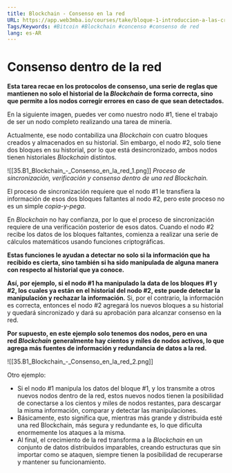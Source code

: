 ```yaml
---
title: Blockchain - Consenso en la red
URL: https://app.web3mba.io/courses/take/bloque-1-introduccion-a-las-criptomonedas/texts/35677524-u2-2-2-blockchain-consenso-en-la-red
Tags/Keywords: #Bitcoin #Blockchain #concenso #consenso de red
lang: es-AR
---
```

# Consenso dentro de la red
**Esta tarea recae en los protocolos de consenso, una serie de reglas que mantienen no solo el historial de la _Blockchain_ de forma correcta, sino que permite a los nodos corregir errores en caso de que sean detectados.**

En la siguiente imagen, puedes ver como nuestro nodo #1, tiene el trabajo de ser un nodo completo realizando una tarea de minería. 

Actualmente, ese nodo contabiliza una _Blockchain_ con cuatro bloques creados y almacenados en su historial. Sin embargo, el nodo #2, solo tiene dos bloques en su historial, por lo que está desincronizado, ambos nodos tienen historiales _Blockchain_ distintos.

![[35.B1_Blockchain_-_Consenso_en_la_red_1.png]]
_Proceso de sincronización, verificación y consenso dentro de una red Blockchain._

El proceso de sincronización requiere que el nodo #1 le transfiera la información de esos dos bloques faltantes al nodo #2, pero este proceso no es un simple _copia-y-pega_. 

En _Blockchain_ no hay confianza, por lo que el proceso de sincronización requiere de una verificación posterior de esos datos. Cuando el nodo #2 recibe los datos de los bloques faltantes, comienza a realizar una serie de cálculos matemáticos usando funciones criptográficas. 

**Estas funciones le ayudan a detectar no solo si la información que ha recibido es cierta, sino también si ha sido manipulada de alguna manera con respecto al historial que ya conoce.** 

**Así, por ejemplo, si el nodo #1 ha manipulado la data de los bloques #1 y #2, los cuales ya están en el historial del nodo #2, este puede detectar la manipulación y rechazar la información.** Si, por el contrario, la información es correcta, entonces el nodo #2 agregará los nuevos bloques a su historial y quedará sincronizado y dará su aprobación para alcanzar consenso en la red.

**Por supuesto, en este ejemplo solo tenemos dos nodos, pero en una red _Blockchain_ generalmente hay cientos y miles de nodos activos, lo que agrega más fuentes de información y redundancia de datos a la red.**

![[35.B1_Blockchain_-_Consenso_en_la_red_2.png]]

Otro ejemplo: 
- Si el nodo #1 manipula los datos del bloque #1, y los transmite a otros nuevos nodos dentro de la red, estos nuevos nodos tienen la posibilidad de conectarse a los cientos y miles de nodos restantes, para descargar la misma información, comparar y detectar las manipulaciones.
- Básicamente, esto significa que, mientras más grande y distribuida esté una red Blockchain, más segura y redundante es, lo que dificulta enormemente los ataques a la misma.
- Al final, el crecimiento de la red transforma a la _Blockchain_ en un conjunto de datos distribuidos imparables, creando estructuras que sin importar como se ataquen, siempre tienen la posibilidad de recuperarse y mantener su funcionamiento.